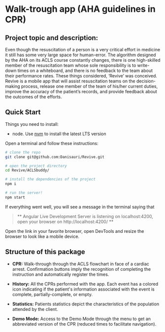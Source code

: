 # Walk-trough app (AHA guidelines in CPR)

## Project topic and description:

Even though the resuscitation of a person is a very critical effort in medicine it still has some very large space for human-error. The algorithm designed by the AHA on its ACLS course constantly changes, there is one high-skilled member of the resuscitation team whose sole responsibility is to write-down times on a whiteboard, and there is no feedback to the team about their performance rates. These things considered, ‘Revive’ was conceived. Revive is a mobile app that will assist resuscitation teams on the decision-making process, release one member of the team of his/her current duties, improve the accuracy of the patient’s records, and provide feedback about the outcomes of the efforts.

## Quick Start

Things you need to install:
- node. Use [nvm](https://github.com/nvm-sh/nvm) to install the latest LTS version

Open a terminal and follow these instructions:

```sh
# clone the repo
git clone git@github.com:Danisauri/Revive.git

# open the project directory
cd Revive/ACLSbuddy/

# install the dependencies of the project
npm i

# run the server!
npm start
```

If everything went well, you will see a message in the terminal saying that
> ** Angular Live Development Server is listening on localhost:4200, open your browser on http://localhost:4200/ **

Open the link in your favorite browser, open DevTools and resize the browser to look like a mobile device.

## Structure of this package

- **CPR:** Walk-through through the ACLS flowchart in face of a cardiac arrest. Confirmation buttons imply the recognition of completing the instruction and automatically register the times.

- **History:** All the CPRs performed with the app. Each event has a colored icon indicating if the patient's information associated with the event is complete, partially-complete, or empty.

- **Statistics:** Patients statistics depict the characteristics of the population attended by the client. 

- **Demo Mode:** Access to the Demo Mode through the menu to get an abbreviated version of the CPR (reduced times to facilitate navigation).
